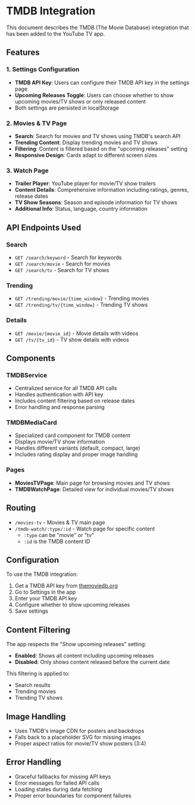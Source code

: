 # TMDB Integration

This document describes the TMDB (The Movie Database) integration that has been added to the YouTube TV app.

## Features

### 1. Settings Configuration
- **TMDB API Key**: Users can configure their TMDB API key in the settings page
- **Upcoming Releases Toggle**: Users can choose whether to show upcoming movies/TV shows or only released content
- Both settings are persisted in localStorage

### 2. Movies & TV Page
- **Search**: Search for movies and TV shows using TMDB's search API
- **Trending Content**: Display trending movies and TV shows
- **Filtering**: Content is filtered based on the "upcoming releases" setting
- **Responsive Design**: Cards adapt to different screen sizes

### 3. Watch Page
- **Trailer Player**: YouTube player for movie/TV show trailers
- **Content Details**: Comprehensive information including ratings, genres, release dates
- **TV Show Seasons**: Season and episode information for TV shows
- **Additional Info**: Status, language, country information

## API Endpoints Used

### Search
- `GET /search/keyword` - Search for keywords
- `GET /search/movie` - Search for movies
- `GET /search/tv` - Search for TV shows

### Trending
- `GET /trending/movie/{time_window}` - Trending movies
- `GET /trending/tv/{time_window}` - Trending TV shows

### Details
- `GET /movie/{movie_id}` - Movie details with videos
- `GET /tv/{tv_id}` - TV show details with videos

## Components

### TMDBService
- Centralized service for all TMDB API calls
- Handles authentication with API key
- Includes content filtering based on release dates
- Error handling and response parsing

### TMDBMediaCard
- Specialized card component for TMDB content
- Displays movie/TV show information
- Handles different variants (default, compact, large)
- Includes rating display and proper image handling

### Pages
- **MoviesTVPage**: Main page for browsing movies and TV shows
- **TMDBWatchPage**: Detailed view for individual movies/TV shows

## Routing

- `/movies-tv` - Movies & TV main page
- `/tmdb-watch/:type/:id` - Watch page for specific content
  - `:type` can be "movie" or "tv"
  - `:id` is the TMDB content ID

## Configuration

To use the TMDB integration:

1. Get a TMDB API key from [themoviedb.org](https://www.themoviedb.org/settings/api)
2. Go to Settings in the app
3. Enter your TMDB API key
4. Configure whether to show upcoming releases
5. Save settings

## Content Filtering

The app respects the "Show upcoming releases" setting:
- **Enabled**: Shows all content including upcoming releases
- **Disabled**: Only shows content released before the current date

This filtering is applied to:
- Search results
- Trending movies
- Trending TV shows

## Image Handling

- Uses TMDB's image CDN for posters and backdrops
- Falls back to a placeholder SVG for missing images
- Proper aspect ratios for movie/TV show posters (3:4)

## Error Handling

- Graceful fallbacks for missing API keys
- Error messages for failed API calls
- Loading states during data fetching
- Proper error boundaries for component failures
